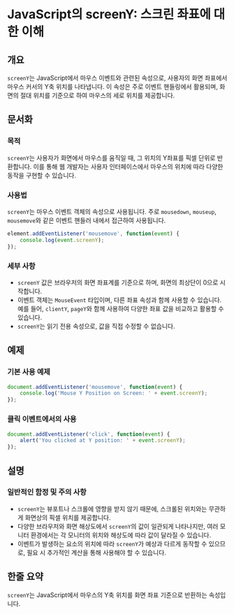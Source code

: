 <!--
Meta Description: # JavaScript의 screenY: 스크린 좌표에 대한 이해 ## 개요 `screenY`는 JavaScript에서 마우스 이벤트와 관련된 속성으로, 사용자의 화면 좌표에서 마우스 커서의 Y축 위치를 나타냅니다. 이 속성은 주로 이벤트 핸들링에서 활용되며, 화면의 ...
Meta Keywords: screeny, event, 위치를, 있습니다, 이벤트
-->

# JavaScript의 screenY: 스크린 좌표에 대한 이해

## 개요
`screenY`는 JavaScript에서 마우스 이벤트와 관련된 속성으로, 사용자의 화면 좌표에서 마우스 커서의 Y축 위치를 나타냅니다. 이 속성은 주로 이벤트 핸들링에서 활용되며, 화면의 절대 위치를 기준으로 하여 마우스의 세로 위치를 제공합니다.

## 문서화
### 목적
`screenY`는 사용자가 화면에서 마우스를 움직일 때, 그 위치의 Y좌표를 픽셀 단위로 반환합니다. 이를 통해 웹 개발자는 사용자 인터페이스에서 마우스의 위치에 따라 다양한 동작을 구현할 수 있습니다.

### 사용법
`screenY`는 마우스 이벤트 객체의 속성으로 사용됩니다. 주로 `mousedown`, `mouseup`, `mousemove`와 같은 이벤트 핸들러 내에서 접근하여 사용됩니다.

```javascript
element.addEventListener('mousemove', function(event) {
    console.log(event.screenY);
});
```

### 세부 사항
- `screenY` 값은 브라우저의 화면 좌표계를 기준으로 하며, 화면의 최상단이 0으로 시작합니다.
- 이벤트 객체는 `MouseEvent` 타입이며, 다른 좌표 속성과 함께 사용할 수 있습니다. 예를 들어, `clientY`, `pageY`와 함께 사용하여 다양한 좌표 값을 비교하고 활용할 수 있습니다.
- `screenY`는 읽기 전용 속성으로, 값을 직접 수정할 수 없습니다.

## 예제
### 기본 사용 예제
```javascript
document.addEventListener('mousemove', function(event) {
    console.log('Mouse Y Position on Screen: ' + event.screenY);
});
```

### 클릭 이벤트에서의 사용
```javascript
document.addEventListener('click', function(event) {
    alert('You clicked at Y position: ' + event.screenY);
});
```

## 설명
### 일반적인 함정 및 주의 사항
- `screenY`는 뷰포트나 스크롤에 영향을 받지 않기 때문에, 스크롤된 위치와는 무관하게 화면상의 픽셀 위치를 제공합니다.
- 다양한 브라우저와 화면 해상도에서 `screenY`의 값이 일관되게 나타나지만, 여러 모니터 환경에서는 각 모니터의 위치와 해상도에 따라 값이 달라질 수 있습니다.
- 이벤트가 발생하는 요소의 위치에 따라 `screenY`가 예상과 다르게 동작할 수 있으므로, 필요 시 추가적인 계산을 통해 사용해야 할 수 있습니다.

## 한줄 요약
`screenY`는 JavaScript에서 마우스의 Y축 위치를 화면 좌표 기준으로 반환하는 속성입니다.